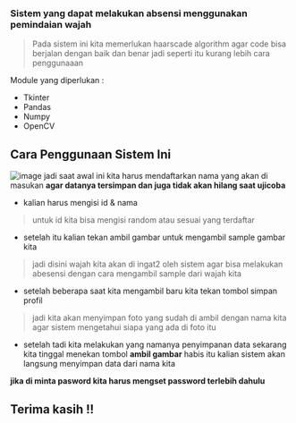 ### Sistem yang dapat melakukan absensi menggunakan pemindaian wajah

> Pada sistem ini kita memerlukan haarscade algorithm agar code bisa berjalan dengan baik  dan benar jadi seperti itu kurang lebih cara penggunaaan

Module yang diperlukan :

- Tkinter 
- Pandas
- Numpy 
- OpenCV 

## Cara Penggunaan Sistem Ini 
![image](https://user-images.githubusercontent.com/56282493/136215217-a4fa8ed8-85ec-4c4e-bad4-27a97bf47e29.png)
 jadi saat awal ini kita harus mendaftarkan nama yang akan di masukan **agar datanya tersimpan dan juga tidak akan hilang saat ujicoba** 

- kalian harus mengisi id & nama 
> untuk id kita bisa mengisi random atau sesuai yang terdaftar

- setelah itu kalian tekan ambil gambar untuk mengambil sample gambar kita  
> jadi disini wajah kita akan di ingat2 oleh sistem agar bisa melakukan abesensi dengan cara mengambil sample dari wajah kita 

- setelah beberapa saat kita mengambil baru kita tekan tombol simpan profil 
> jadi kita akan menyimpan foto yang sudah di ambil dengan nama kita agar sistem mengetahui siapa yang ada di foto itu

- setelah tadi kita melakukan yang namanya penyimpanan data sekarang kita tinggal menekan tombol **ambil gambar** 
habis itu kalian sistem akan langsung menyimpan data dari nama kita 

**jika di minta pasword kita harus mengset password terlebih dahulu**

## Terima kasih !!
